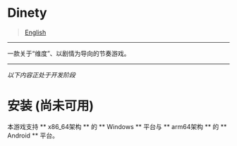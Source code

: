 # Dinety 
> [English](./README.md)
---

一款关于“维度”、以剧情为导向的节奏游戏。

---

*以下内容正处于开发阶段*

# 安装 (尚未可用)

本游戏支持 ** x86_64架构 ** 的 ** Windows ** 平台与 ** arm64架构 ** 的 ** Android ** 平台。




